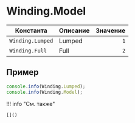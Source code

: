 # Winding.Model
<!--start-->
| Константа        | Описание | Значение |
|------------------|----------|---------:|
| `Winding.Lumped` | Lumped   | `1`      |
| `Winding.Full`   | Full     | `2`      |
<!--end-->

## Пример
```javascript linenums="1"
console.info(Winding.Lumped);
console.info(Winding.Model);
```

!!! info "См. также"

    []()

